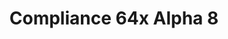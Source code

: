---
layout: post
title: Compliance 64x Alpha 8
permalink: /compliance64x/A8
header-img: https://database.faithfulpack.net/images/website/posts/64x/A8.jpg

long_text: |
  A new update of Compliance 64x is now out with excited new textures such as new 1.17 update and more, with also some important changes to furnace, dropper and dispenser.
changelog:
  - Alpha 8:
    - Added:
      - Blocks:
        - Cobbled Deepslate (Harag0n)
        - Azalea (Harag0n)
        - Flowering Azalea (Harag0n)
        - Potted Azalea (Harag0n)
        - Potted Flowering Azalea (Harag0n)
        - Polished Deepslate (Harag0n)
        - Hanging Roots (Harag0n & EachKhaiho)
        - Amethyst Block (Harag0n)
        - Budding Amethyst (Harag0n)
      - Items:
        - Glow Berries (Harag0n)
        - Firework Star (Harag0n)
        - Comparator (Harag0n)
        - Repeater (Harag0n)
      - Entities:
        - Repeater (Harag0n)
      - Entities:
        - Double Chest (Harag0n)
        - Double Trapped Chest (Harag0n)
      - Gui:
        - Frozen Heart (Harag0n)
      - Particles:
        - Vibration (EachKhaiho)
    - Changed:
      - Blocks:
        - Furnace (Harag0n)
        - Dispenser (Harag0n)
        - Dropper (Harag0n)
single-changelog: true
download:
  - Java - 1.17.x (CurseForge):
    - https://www.curseforge.com/minecraft/texture-packs/faithful-64x/files/3419568
  - Bedrock - 1.17.x (Github):
    - https://github.com/Faithful-Resource-Pack/Faithful-Bedrock-64x/releases/download/alpha-8/Compliance.64x.-.Bedrock.mcpack
  - Bedrock - 1.17.x (CurseForge):
    - https://www.curseforge.com/minecraft/mc-addons/compliance-64x-bedrock
---